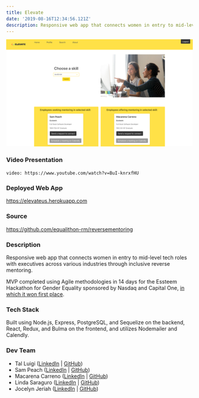 ```yaml
---
title: Elevate
date: '2019-08-16T12:34:56.121Z'
description: Responsive web app that connects women in entry to mid-level tech roles with executives across various industries through inclusive reverse mentoring.
---
```


![Elevate Screenshot](./screenshot.png)

### Video Presentation

`video: https://www.youtube.com/watch?v=BuI-knrxfHU`

### Deployed Web App

<https://elevateus.herokuapp.com>

### Source

<https://github.com/equalithon-rm/reversementoring>

### Description

Responsive web app that connects women in entry to mid-level tech roles with executives across various industries through inclusive reverse mentoring.

MVP completed using Agile methodologies in 14 days for the Essteem Hackathon for Gender Equality sponsored by Nasdaq and Capital One, [in which it won first place](https://www.equalithon.io/past-challenges/project-one-6dt56).

### Tech Stack

Built using Node.js, Express, PostgreSQL, and Sequelize on the backend, React, Redux, and Bulma on the frontend, and utilizes Nodemailer and Calendly.

### Dev Team

- Tal Luigi ([LinkedIn](https://www.linkedin.com/in/talluigi) | [GitHub](https://github.com/luigilegion))
- Sam Peach ([LinkedIn](https://www.linkedin.com/in/sam-peach) | [GitHub](https://github.com/sam-peach))
- Macarena Carreno ([LinkedIn](https://www.linkedin.com/in/mcarrenog) | [GitHub](https://github.com/macarenacarreno))
- Linda Saraguro ([LinkedIn](https://www.linkedin.com/in/linda-saraguro-123524122) | [GitHub](https://github.com/saragurol))
- Jocelyn Jeriah ([LinkedIn](https://www.linkedin.com/in/jocelynjeriah) | [GitHub](https://github.com/luminousbeam))
